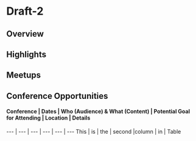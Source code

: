 # Draft-2

## Overview 

## Highlights 

## Meetups 

## Conference Opportunities 

#### Conference | Dates | Who (Audience) & What (Content) | Potential Goal for Attending | Location | Details 
--- | --- | --- | --- | --- | ---
This | is | the | second |column | in | Table 
